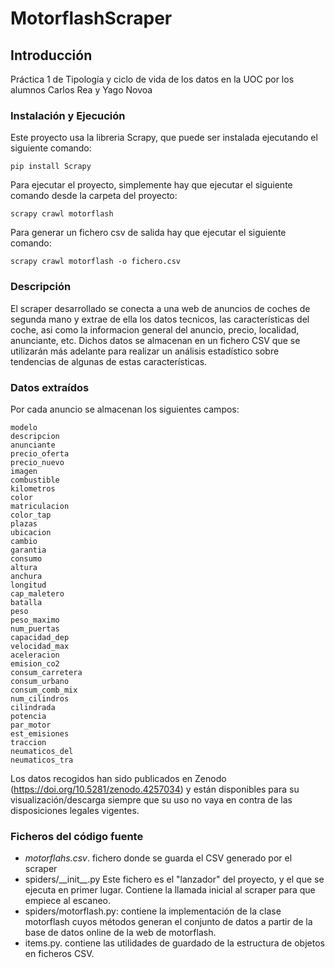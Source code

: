 # MotorflashScraper

## Introducción
Práctica 1 de Tipología y ciclo de vida de los datos en la UOC por los alumnos Carlos Rea y Yago Novoa

### Instalación y Ejecución
Este proyecto usa la libreria Scrapy, que puede ser instalada ejecutando el siguiente comando:
    
    pip install Scrapy

Para ejecutar el proyecto, simplemente hay que ejecutar el siguiente comando desde la carpeta del proyecto:

    scrapy crawl motorflash 

Para generar un fichero csv de salida hay que ejecutar el siguiente comando:
    
    scrapy crawl motorflash -o fichero.csv
    
### Descripción
El scraper desarrollado se conecta a una web de anuncios de coches de segunda mano y extrae de ella los datos 
tecnicos, las características del coche, asi como la informacion general del anuncio, precio, localidad, anunciante, etc. 
Dichos datos se almacenan en un fichero CSV que se utilizarán más adelante para realizar un análisis estadístico sobre 
tendencias de algunas de estas características.

### Datos extraídos
Por cada anuncio se almacenan los siguientes campos:

    modelo
    descripcion
    anunciante 
    precio_oferta 
    precio_nuevo  
    imagen
    combustible 
    kilometros  
    color 
    matriculacion 
    color_tap 
    plazas 
    ubicacion 
    cambio 
    garantia  
    consumo
    altura 
    anchura 
    longitud 
    cap_maletero 
    batalla 
    peso 
    peso_maximo 
    num_puertas 
    capacidad_dep 
    velocidad_max 
    aceleracion 
    emision_co2 
    consum_carretera 
    consum_urbano 
    consum_comb_mix 
    num_cilindros
    cilindrada
    potencia
    par_motor
    est_emisiones
    traccion
    neumaticos_del
    neumaticos_tra


Los datos recogidos han sido publicados en Zenodo (https://doi.org/10.5281/zenodo.4257034) y están disponibles para su 
visualización/descarga siempre que su uso no vaya en contra de las disposiciones legales vigentes.

### Ficheros del código fuente
* *motorflahs.csv*. fichero donde se guarda el CSV generado por el scraper
* spiders/\_\_init__.py Este fichero es el "lanzador" del proyecto, y el que se ejecuta en primer lugar. Contiene la llamada 
inicial al scraper para que empiece al escaneo.
* spiders/motorflash.py: contiene la implementación de la clase motorflash cuyos métodos generan el conjunto 
de datos a partir de la base de datos online de la web de motorflash.
* items.py. contiene las utilidades de guardado de la estructura de objetos en ficheros CSV.

